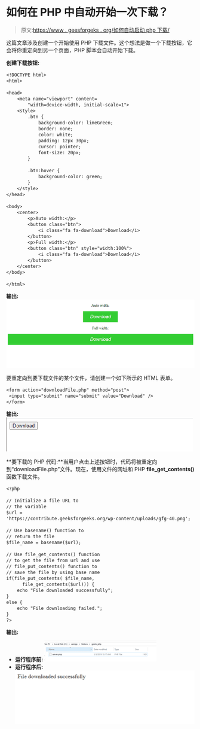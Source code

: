 # 如何在 PHP 中自动开始一次下载？

> 原文:[https://www . geesforgeks . org/如何自动启动 php 下载/](https://www.geeksforgeeks.org/how-to-automatically-start-a-download-in-php/)

这篇文章涉及创建一个开始使用 PHP 下载文件。这个想法是做一个下载按钮，它会将你重定向到另一个页面，PHP 脚本会自动开始下载。

**创建下载按钮:**

```phphtml
<!DOCTYPE html>
<html>

<head>
    <meta name="viewport" content=
        "width=device-width, initial-scale=1">
    <style>
        .btn {
            background-color: limeGreen;
            border: none;
            color: white;
            padding: 12px 30px;
            cursor: pointer;
            font-size: 20px;
        }

        .btn:hover {
            background-color: green;
        }
    </style>
</head>

<body>
    <center>
        <p>Auto width:</p>
        <button class="btn">
            <i class="fa fa-download">Download</i>
        </button>
        <p>Full width:</p>
        <button class="btn" style="width:100%">
            <i class="fa fa-download">Download</i>
        </button>
    </center>
</body>

</html>
```

**输出:**
![](img/27f9dbfecb83252cb8b4a409554531c9.png)

要重定向到要下载文件的某个文件，请创建一个如下所示的 HTML 表单。

```phphtml
<form action="downloadFile.php" method="post">
 <input type="submit" name="submit" value="Download" />
</form>
```

**输出:**
![](img/1a27f52b695733697d54bce90c07041f.png)

**要下载的 PHP 代码:**当用户点击上述按钮时，代码将被重定向到“downloadFile.php”文件。现在，使用文件的网址和 PHP **file_get_contents()** 函数下载文件。

```phphtml
<?php 

// Initialize a file URL to 
// the variable 
$url = 
'https://contribute.geeksforgeeks.org/wp-content/uploads/gfg-40.png'; 

// Use basename() function to 
// return the file  
$file_name = basename($url); 

// Use file_get_contents() function 
// to get the file from url and use 
// file_put_contents() function to 
// save the file by using base name 
if(file_put_contents( $file_name, 
      file_get_contents($url))) { 
    echo "File downloaded successfully"; 
} 
else { 
    echo "File downloading failed."; 
}
?> 
```

**输出:**

*   **运行程序前:**
    ![](img/7072ad91decbdddbf2f10a310003d67f.png)
*   **运行程序后:**
    ![](img/e2d136d28363514d6f1434bbadfdae66.png)